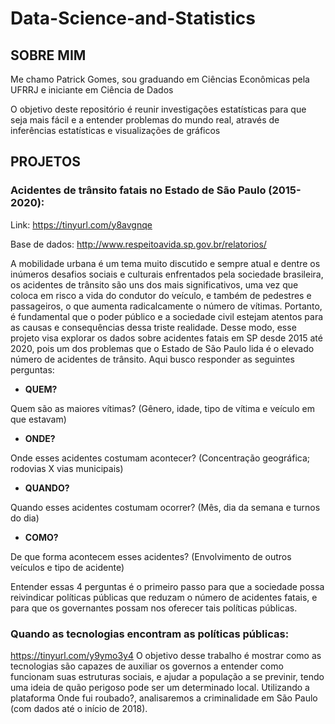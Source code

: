 # Data-Science-and-Statistics


## SOBRE MIM
  Me chamo Patrick Gomes, sou graduando em Ciências Econômicas pela UFRRJ e iniciante em Ciência de Dados



  O objetivo deste repositório é reunir investigações estatísticas para que seja mais fácil e a entender problemas do mundo real, através de inferências estatísticas e visualizações de gráficos


## PROJETOS

### Acidentes de trânsito fatais no Estado de São Paulo (2015-2020):
Link: https://tinyurl.com/y8avgnqe

Base de dados: http://www.respeitoavida.sp.gov.br/relatorios/

  A mobilidade urbana é um tema muito discutido e sempre atual e dentre os inúmeros desafios sociais e culturais enfrentados pela sociedade brasileira, os acidentes de trânsito são uns dos mais significativos, uma vez que coloca em risco a vida do condutor do veículo, e também de pedestres e passageiros, o que aumenta radicalcamente o número de vítimas. Portanto, é fundamental que o poder público e a sociedade civil estejam atentos para as causas e consequências dessa triste realidade. Desse modo, esse projeto visa explorar os dados sobre acidentes fatais em SP desde 2015 até 2020, pois um dos problemas que o Estado de São Paulo lida é o elevado número de acidentes de trânsito. Aqui busco responder as seguintes perguntas:

* **QUEM?**

Quem são as maiores vítimas? (Gênero, idade, tipo de vítima e veículo em que estavam)

* **ONDE?**

Onde esses acidentes costumam acontecer? (Concentração geográfica; rodovias X vias municipais)

* **QUANDO?**

Quando esses acidentes costumam ocorrer? (Mês, dia da semana e turnos do dia)

* **COMO?**

De que forma acontecem esses acidentes? (Envolvimento de outros veículos e tipo de acidente)

Entender essas 4 perguntas é o primeiro passo para que a sociedade possa reivindicar políticas públicas que reduzam o número de acidentes fatais, e para que os governantes possam nos oferecer tais políticas públicas.

### Quando as tecnologias encontram as políticas públicas:
https://tinyurl.com/y9ymo3y4
  O objetivo desse trabalho é mostrar como as tecnologias são capazes de auxiliar os governos a entender como funcionam suas estruturas sociais, e ajudar a população a se previnir, tendo uma ideia de quão perigoso pode ser um determinado local. Utilizando a plataforma Onde fui roubado?, analisaremos a criminalidade em São Paulo (com dados até o início de 2018).
